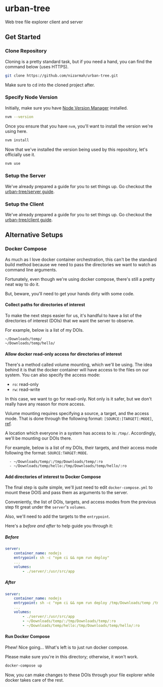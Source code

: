 # urban-tree
Web tree file explorer client and server

## Get Started

### Clone Repository

Cloning is a pretty standard task, but if you need a hand, you can find the command below (uses HTTPS).

```sh
git clone https://github.com/nizarmah/urban-tree.git
```

Make sure to cd into the cloned project after.

### Specify Node Version

Initially, make sure you have [Node Version Manager](https://github.com/nvm-sh/nvm) installed.

```sh
nvm --version
```

Once you ensure that you have `nvm`, you'll want to install the version we're using here.

```sh
nvm install
```

Now that we've installed the version being used by this repository, let's officially use it.

```sh
nvm use
```

### Setup the Server

We've already prepared a guide for you to set things up.
Go checkout the [urban-tree/server guide](server/README.md).

### Setup the Client

We've already prepared a guide for you to set things up.
Go checkout the [urban-tree/client guide](client/README.md).

## Alternative Setups

### Docker Compose

As much as I love docker container orchestration, this can't be the standard build method
because we need to pass the directories we want to watch as command line arguments.

Fortunately, even though we're using docker compose, there's still a pretty neat way to do it.

But, beware, you'll need to get your hands dirty with some code.

#### Collect paths for directories of interest

To make the next steps easier for us, it's handful to have a list of the directories of interest (DOIs)
that we want the server to observe.

For example, below is a list of my DOIs.

```
~/Downloads/temp/
~/Downloads/temp/hello/
```

#### Allow docker read-only access for directories of interest

There's a method called volume mounting, which we'll be using. The idea behind it is that the docker
container will have access to the files on our system. You can also specify the access mode:

* `ro`: read-only
* `rw`: read-write

In this case, we want to go for read-only. Not only is it safer, but we don't really have any reason
for more access.

Volume mounting requires specifying a source, a target, and the access mode. That is done through
the following format: `[SOURCE:]TARGET[:MODE]`, [ref](https://docs.docker.com/compose/compose-file/compose-file-v3/#volumes).

A location which everyone in a system has access to is: `/tmp/`. Accordingly, we'll be mounting our
DOIs there.

For example, below is a list of my DOIs, their targets, and their access mode following the format:
`SOURCE:TARGET:MODE`.

```
  - ~/Downloads/temp/:/tmp/Downloads/temp/:ro
  - ~/Downloads/temp/hello:/tmp/Downloads/temp/hello/:ro
```

#### Add directories of interest to Docker Compose

The final step is quite simple, we'll just need to edit `docker-compose.yml` to mount these
DOIS and pass them as arguments to the server.

Conveniently, the list of DOIs, targets, and access modes from the previous step fit great under
the `server`'s `volumes`.

Also, we'll need to add the targets to the `entrypoint`.

Here's a _before and after_ to help guide you through it:

##### Before

```yml
server:
    container_name: nodejs
    entrypoint: sh -c "npm ci && npm run deploy"
    ...
    volumes:
        - ./server/:/usr/src/app
```

##### After

```yml
server:
    container_name: nodejs
    entrypoint: sh -c "npm ci && npm run deploy /tmp/Downloads/temp /tmp/Downloads/temp/hello"
    ...
    volumes:
        - ./server/:/usr/src/app
        - ~/Downloads/temp/:/tmp/Downloads/temp/:ro
        - ~/Downloads/temp/hello:/tmp/Downloads/temp/hello/:ro
```

#### Run Docker Compose

Phew! Nice going... What's left is to just run docker compose.

Please make sure you're in this directory; otherwise, it won't work.

```sh
docker-compose up
```

Now, you can make changes to these DOIs through your file explorer while docker takes care of the rest.